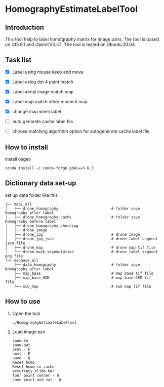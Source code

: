 # HomographyEstimateLabelTool
## Introduction
This tool help to label homography matrix for image pairs. The tool is based on Qt5.9.1 and OpenCV3.4.1. The tool is tested on Ubuntu 20.04.

## Task list

- [x] Label using mouse keep and move
- [x] Label using dot 4 point match
- [x] Label aerial image match map
- [x] Label map match other moment map
- [x] change map when label
- [ ] auto genarate cache label file
- [ ] choose matching algorithm option for autogenerate cache label file


## How to install
install osgeo

    conda install -c conda-forge gdal==3.6.3

## Dictionary data set-up
set up data folder like this 


    ├── map1_all
    │   ├── drone_homography                        # folder save homography after label
    │   ├── drone_homography_cache                  # folder save homography before label
    │   ├── drone_homography_checking 
    │   ├── drone_image
    │   ├── drone_jpg                               # drone image 
    │   ├── drone_jpg_json                          # drone label segment json file
    │   ├── drone_map                               # drone map tif file
    │   └── drone_mask_segmentation                 # drone label segment png file
    └── mapbase_all
        ├── data_homography                         # folder save homography after label
        ├── map_base                                # map base tif file
        ├── map_base_DSM                            # map base DSM tif file
        └── sub_map                                 # sub map tif file

## How to use
1. Open the tool
    ```
    ./HomographyEstimateLabelTool
    ```
2. Load image pair
    ```
    zoom-in
    zoom-out
    prev - E
    next - R
    save - Q
    Reset homo
    Reset homo to cache
    occurency slide bar
    four point conner - W
    save point and out - A


    
